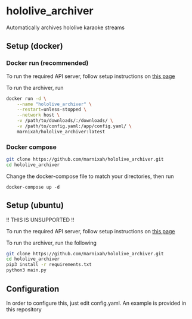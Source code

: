 # hololive_archiver
Automatically archives hololive karaoke streams

## Setup (docker)
### Docker run (recommended)
To run the required API server, follow setup instructions on [this page](https://github.com/marnixah/holo_schedule_api_docker)

To run the archiver, run
```bash
docker run -d \
    --name "hololive_archiver" \
    --restart=unless-stopped \
    --network host \
    -v /path/to/downloads/:/downloads/ \
    -v /path/to/config.yaml:/app/config.yaml/ \
    marnixah/hololive_archiver:latest
```

### Docker compose
```bash
git clone https://github.com/marnixah/hololive_archiver.git
cd hololive_archiver
```
Change the docker-compose file to match your directories, then run
```
docker-compose up -d
```
## Setup (ubuntu)
!! THIS IS UNSUPPORTED !!

To run the required API server, follow setup instructions on [this page](https://github.com/cst0601/holo_schedule_api)

To run the archiver, run the following
```bash
git clone https://github.com/marnixah/hololive_archiver.git
cd hololive_archiver
pip3 install -r requirements.txt
python3 main.py
```
## Configuration
In order to configure this, just edit config.yaml. An example is provided in this repository